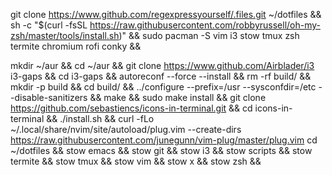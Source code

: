 git clone https://www.github.com/regexpressyourself/.files.git ~/dotfiles &&
sh -c "$(curl -fsSL https://raw.githubusercontent.com/robbyrussell/oh-my-zsh/master/tools/install.sh)" &&
sudo pacman -S vim i3 stow tmux zsh termite chromium  rofi conky &&

mkdir ~/aur &&
cd ~/aur &&
git clone https://www.github.com/Airblader/i3 i3-gaps &&
cd i3-gaps &&
autoreconf --force --install &&
rm -rf build/ &&
mkdir -p build && cd build/ &&
../configure --prefix=/usr --sysconfdir=/etc --disable-sanitizers &&
make &&
sudo make install &&
git clone https://github.com/sebastiencs/icons-in-terminal.git &&
cd icons-in-terminal &&
./install.sh &&
curl -fLo ~/.local/share/nvim/site/autoload/plug.vim --create-dirs https://raw.githubusercontent.com/junegunn/vim-plug/master/plug.vim
cd  ~/dotfiles &&
stow emacs  &&
stow git  &&
stow i3  &&
stow scripts  &&
stow termite  &&
stow tmux  &&
stow vim  &&
stow x  &&
stow zsh &&

